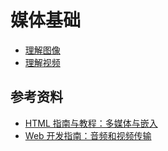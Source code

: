# 媒体基础

- [理解图像](./01_image)
- [理解视频](./02_video)

## 参考资料

- [HTML 指南与教程：多媒体与嵌入](https://developer.mozilla.org/zh-CN/docs/Learn/HTML/Multimedia_and_embedding)
- [Web 开发指南：音频和视频传输](https://developer.mozilla.org/zh-CN/docs/Web/Guide/Audio_and_video_delivery)